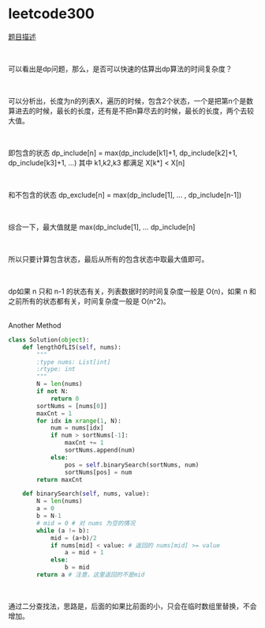 # leetcode300

[题目描述](https://leetcode-cn.com/problems/longest-increasing-subsequence/comments/)

<br>

可以看出是dp问题，那么，是否可以快速的估算出dp算法的时间复杂度？

<br>

可以分析出，长度为n的列表X，遍历的时候，包含2个状态，一个是把第n个是数算进去的时候，最长的长度，还有是不把n算尽去的时候，最长的长度，两个去较大值。

<br>

即包含的状态 dp_include[n] = max(dp_include[k1]+1, dp_include[k2]+1, dp_include[k3]+1, ...) 其中 k1,k2,k3 都满足 X[k*] < X[n]

<br>

和不包含的状态 dp_exclude[n] = max(dp_include[1], ... , dp_include[n-1])

<br>

综合一下，最大值就是 max(dp_include[1], ... dp_include[n]

<br>

所以只要计算包含状态，最后从所有的包含状态中取最大值即可。

<br>

dp如果 n 只和 n-1 的状态有关，列表数据时的时间复杂度一般是 O(n)，如果 n 和之前所有的状态都有关，时间复杂度一般是 O(n^2)。

<br> Another Method

```python
class Solution(object):
    def lengthOfLIS(self, nums):
        """
        :type nums: List[int]
        :rtype: int
        """
        N = len(nums)
        if not N:
            return 0
        sortNums = [nums[0]]
        maxCnt = 1
        for idx in xrange(1, N):
            num = nums[idx]
            if num > sortNums[-1]:
                maxCnt += 1
                sortNums.append(num)
            else:
                pos = self.binarySearch(sortNums, num)
                sortNums[pos] = num
        return maxCnt

    def binarySearch(self, nums, value):
        N = len(nums)
        a = 0
        b = N-1
        # mid = 0 # 对 nums 为空的情况
        while (a != b):
            mid = (a+b)/2
            if nums[mid] < value: # 返回的 nums[mid] >= value
                a = mid + 1
            else:
                b = mid
        return a # 注意，这里返回的不是mid
```

<br>

通过二分查找法，思路是，后面的如果比前面的小，只会在临时数组里替换，不会增加。
